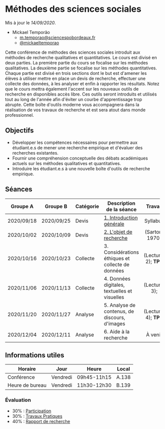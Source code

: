 # Méthodes des sciences sociales

Mis à jour le *14/09/2020*.

- Mickael Temporão
    - [m.temporao@sciencespobordeaux.fr](mailto:m.temporao@sciencespobordeaux.fr)
    - [@mickaeltemporao](https://twitter.com/mickaeltemporao)

Cette conférence de méthodes des sciences sociales introduit aux méthodes de recherche qualitatives et quantitatives. Le cours est divisé en deux parties. La première partie du cours se focalise sur les méthodes qualitatives. La deuxième partie se focalise sur les méthodes quantitatives. Chaque partie est divisé en trois sections dont le but est d'amener les élèves à utiliser mettre en place un devis de recherche, effectuer une collecte des données, à les analyser et enfin à rapporter les résultats. Notez que le cours mettra également l'accent sur les nouveaux outils de recherche en disponibles accès libre. Ces outils seront introduits et utilisés tout au long de l'année afin d'éviter un courbe d'apprentissage trop abrupte. Cette boîte d'outils moderne vous accompagnera dans la réalisation de vos travaux de recherche et est sera atout dans monde professionnel.

## Objectifs
- Développer les compétences nécessaires pour permettre aux étudiant.e.s de mener une recherche empirique et d'évaluer des recherches existantes.
- Fournir une compréhension conceptuelle des débats académiques actuels sur les méthodes qualitatives et quantitatives.
- Introduire les étudiant.e.s à une nouvelle boîte d'outils de recherche empirique.

## Séances

| Groupe A   | Groupe B   | Catégorie | Description de la séance                          | Travail               |
| -          | -          | -         | -                                                 | :-:                   |
| 2020/09/18 | 2020/09/25 | Devis     | [1. Introduction générale](sess/1_devis_intro.md) | Syllabus              |
| 2020/10/02 | 2020/10/09 | Devis     | [2. L'objet de recherche](sess/2_devis_objet.md)  | (Sartori, 1970)       |
| 2020/10/16 | 2020/10/23 | Collecte  | 3. Considérations éthiques et collecte de données | (Lecture, 2); **TP1** |
| 2020/11/06 | 2020/11/13 | Collecte  | 4. Données digitales, textuelles et visuelles     | (Lecture, 3);         |
| 2020/11/20 | 2020/11/27 | Analyse   | 5. Analyse de contenus, de discours, d'images     | (Lecture, 4); **TP2** |
| 2020/12/04 | 2020/12/11 | Analyse   | 6. Aide à la recherche                            | À venir               |

## Informations utiles

| Horaire         | Jour          | Heure       | Local |
| -------------   | ------------- | -           | -     |
| Conférence      | Vendredi      | 09h45-11h15 | A.138 |
| Heure de bureau | Vendredi      | 11h30-12h30 | B.139 |

### Évaluation

- 30% : [Participation](part.md)
- 30% : [Travaux Pratiques](tp.md)
- 40% : [Rapport de recherche](rapport.md)

